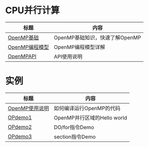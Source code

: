 # CPU并行计算
| 标题                   | 内容                              |
| ---------------------- |  -------------------------------- | 
| [OpenMP基础](./doc/OpenMP.md) | OpenMP基础知识，快速了解OpenMP |
| [OpenMP编程模型](./doc/OpenMPPromodel.md) | OpenMP编程模型详解 |
| [OpenMPAPI](./doc/OpenMPAPI.md) | API使用说明 |

# 实例
| 标题                   | 内容                              |
| ---------------------- |  -------------------------------- |
| [OpenMP使用说明](./doc/OpenMPUse.md) | 如何编译运行OpenMP的代码 |
| [OPdemo1](./src/OPdemo1.cpp) | OpenMP并行区域的Hello world |
| [OPdemo2](./src/OPdemo2.cpp) | DO/for指令Demo |
| [OPdemo3](./src/OPdemo3.cpp) | section指令Demo |
